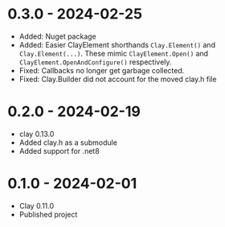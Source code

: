 # 0.3.0 - 2024-02-25
- Added: Nuget package
- Added: Easier ClayElement shorthands `Clay.Element()` and `Clay.Element(...)`. These mimic `ClayElement.Open()` and `ClayElement.OpenAndConfigure()` respectively. 
- Fixed: Callbacks no longer get garbage collected.
- Fixed: Clay.Builder did not account for the moved clay.h file

# 0.2.0 - 2024-02-19
- clay 0.13.0
- Added clay.h as a submodule
- Added support for .net8

# 0.1.0 - 2024-02-01
- Clay 0.11.0
- Published project

